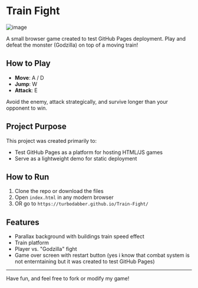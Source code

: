 # Train Fight
![image](https://github.com/user-attachments/assets/bcea643f-3332-4dc3-a070-c32a83706f8c)

A small browser game created to test GitHub Pages deployment. Play and defeat the monster (Godzilla) on top of a moving train!

## How to Play

- **Move**: A / D
- **Jump**: W
- **Attack**: E

Avoid the enemy, attack strategically, and survive longer than your opponent to win.

##  Project Purpose

This project was created primarily to:

- Test GitHub Pages as a platform for hosting HTML/JS games
- Serve as a lightweight demo for static deployment

## How to Run

1. Clone the repo or download the files
2. Open `index.html` in any modern browser
3. OR go to `https://turbodabber.github.io/Train-Fight/`

## Features

- Parallax background with buildings train speed effect
- Train platform
- Player vs. "Godzilla" fight
- Game over screen with restart button
(yes i know that combat system is not enterntaining but it was created to test GitHub Pages)
---

Have fun, and feel free to fork or modify my game!
